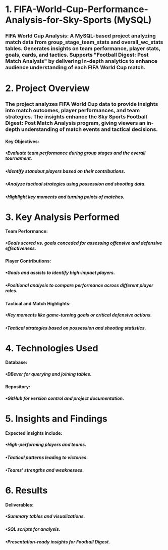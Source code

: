 # 1. FIFA-World-Cup-Performance-Analysis-for-Sky-Sports (MySQL)
### FIFA World Cup Analysis: A MySQL-based project analyzing match data from group_stage_team_stats and overall_wc_stats tables. Generates insights on team performance, player stats, goals, cards, and tactics. Supports "Football Digest: Post Match Analysis" by delivering in-depth analytics to enhance audience understanding of each FIFA World Cup match.
# 2. Project Overview
### The project analyzes FIFA World Cup data to provide insights into match outcomes, player performances, and team strategies. The insights enhance the Sky Sports Football Digest: Post Match Analysis program, giving viewers an in-depth understanding of match events and tactical decisions. 
#### Key Objectives: 
##### •Evaluate team performance during group stages and the overall tournament. 
##### •Identify standout players based on their contributions. 
##### •Analyze tactical strategies using possession and shooting data. 
##### •Highlight key moments and turning points of matches.
# 3. Key Analysis Performed
#### Team Performance: 
##### •Goals scored vs. goals conceded for assessing offensive and defensive effectiveness.
#### Player Contributions: 
##### •Goals and assists to identify high-impact players. 
##### •Positional analysis to compare performance across different player roles.
#### Tactical and Match Highlights: 
##### •Key moments like game-turning goals or critical defensive actions. 
##### •Tactical strategies based on possession and shooting statistics.
# 4. Technologies Used
#### Database: 
##### •DBever for querying and joining tables.
#### Repository: 
##### •GitHub for version control and project documentation.
# 5. Insights and Findings
#### Expected insights include: 
##### •High-performing players and teams. 
##### •Tactical patterns leading to victories. 
##### •Teams' strengths and weaknesses.
# 6. Results
#### Deliverables: 
##### •Summary tables and visualizations.
##### •SQL scripts for analysis. 
##### •Presentation-ready insights for Football Digest.
